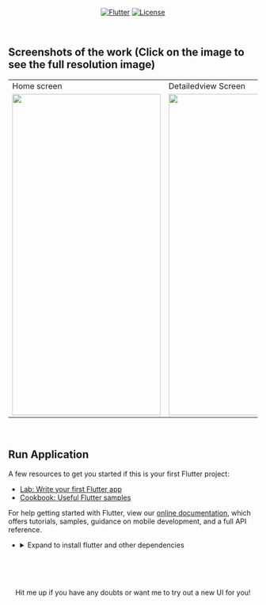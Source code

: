 <p align="center">
<a href=""><img title="Flutter" src="https://img.shields.io/badge/Flutter-2-blue?style=for-the-badge&logo=flutter"></a>
<a href=""><img title="License" src="https://img.shields.io/badge/License-Open Source-brightgreen?style=for-the-badge&logo="></a>
</p>

<br>


## Screenshots of the work (Click on the image to see the full resolution image)

<table align="center">
  <tr>
    <td>Home screen</td>
     <td>Detailedview Screen</td>
    <td>Order Complete Screen</td>
     
  </tr>
  <tr>
    <td><img src="https://github.com/Vignesh0404/Flutter-UI-Kit/blob/main/24-ecommerce/output/3.jpeg" width=300 height=650></td>
    <td><img src="https://github.com/Vignesh0404/Flutter-UI-Kit/blob/main/24-ecommerce/output/1.jpeg" width=300 height=650></td>
    <td><img src="https://github.com/Vignesh0404/Flutter-UI-Kit/blob/main/24-ecommerce/output/2.jpeg" width=300 height=650></td>
    
  </tr>
 </table>
 
 <br>
 
 
 ## Run Application
 
A few resources to get you started if this is your first Flutter project:

- [Lab: Write your first Flutter app](https://flutter.dev/docs/get-started/codelab)
- [Cookbook: Useful Flutter samples](https://flutter.dev/docs/cookbook)

For help getting started with Flutter, view our
[online documentation](https://flutter.dev/docs), which offers tutorials,
samples, guidance on mobile development, and a full API reference.

<ul><li><details>
<summary>Expand to install flutter and other dependencies</b></summary>
<li>Follow this to install <strong><a href="https://flutter.dev/docs/get-started/install">Flutter</a></strong></li>
</ul></li></ul></details></li></ul>
<br>
<br><br>
<p align="center">
  Hit me up if you have any doubts or want me to try out a new UI for you!
</p>
